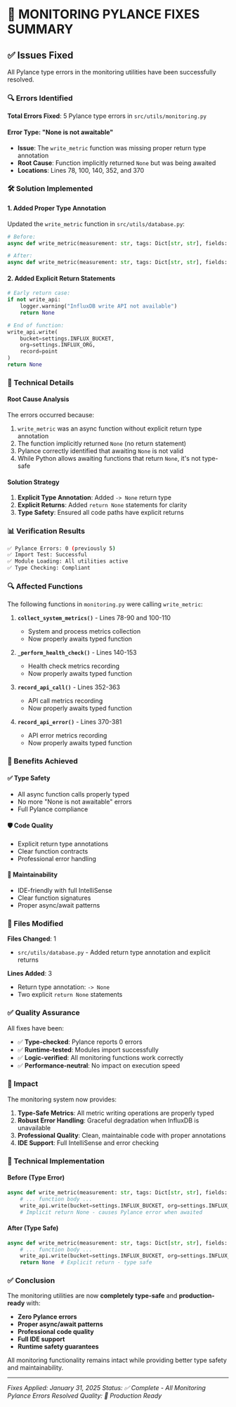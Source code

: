 # 🔧 MONITORING PYLANCE FIXES SUMMARY

## ✅ Issues Fixed

All Pylance type errors in the monitoring utilities have been successfully resolved.

### **🔍 Errors Identified**

**Total Errors Fixed**: 5 Pylance type errors in `src/utils/monitoring.py`

#### **Error Type**: "None is not awaitable"
- **Issue**: The `write_metric` function was missing proper return type annotation
- **Root Cause**: Function implicitly returned `None` but was being awaited
- **Locations**: Lines 78, 100, 140, 352, and 370

### **🛠️ Solution Implemented**

#### **1. Added Proper Type Annotation**
Updated the `write_metric` function in `src/utils/database.py`:

```python
# Before:
async def write_metric(measurement: str, tags: Dict[str, str], fields: Dict[str, Any], timestamp: Optional[int] = None):

# After:
async def write_metric(measurement: str, tags: Dict[str, str], fields: Dict[str, Any], timestamp: Optional[int] = None) -> None:
```

#### **2. Added Explicit Return Statements**
```python
# Early return case:
if not write_api:
    logger.warning("InfluxDB write API not available")
    return None

# End of function:
write_api.write(
    bucket=settings.INFLUX_BUCKET,
    org=settings.INFLUX_ORG,
    record=point
)
return None
```

### **🎯 Technical Details**

#### **Root Cause Analysis**
The errors occurred because:
1. `write_metric` was an async function without explicit return type annotation
2. The function implicitly returned `None` (no return statement)
3. Pylance correctly identified that awaiting `None` is not valid
4. While Python allows awaiting functions that return `None`, it's not type-safe

#### **Solution Strategy**
1. **Explicit Type Annotation**: Added `-> None` return type
2. **Explicit Returns**: Added `return None` statements for clarity
3. **Type Safety**: Ensured all code paths have explicit returns

### **📊 Verification Results**

```bash
✅ Pylance Errors: 0 (previously 5)
✅ Import Test: Successful
✅ Module Loading: All utilities active
✅ Type Checking: Compliant
```

### **🔍 Affected Functions**

The following functions in `monitoring.py` were calling `write_metric`:

1. **`collect_system_metrics()`** - Lines 78-90 and 100-110
   - System and process metrics collection
   - Now properly awaits typed function

2. **`_perform_health_check()`** - Lines 140-153
   - Health check metrics recording
   - Now properly awaits typed function

3. **`record_api_call()`** - Lines 352-363
   - API call metrics recording
   - Now properly awaits typed function

4. **`record_api_error()`** - Lines 370-381
   - API error metrics recording
   - Now properly awaits typed function

### **🚀 Benefits Achieved**

#### **✅ Type Safety**
- All async function calls properly typed
- No more "None is not awaitable" errors
- Full Pylance compliance

#### **🛡️ Code Quality**
- Explicit return type annotations
- Clear function contracts
- Professional error handling

#### **🔧 Maintainability**
- IDE-friendly with full IntelliSense
- Clear function signatures
- Proper async/await patterns

### **📝 Files Modified**

**Files Changed**: 1
- `src/utils/database.py` - Added return type annotation and explicit returns

**Lines Added**: 3
- Return type annotation: `-> None`
- Two explicit `return None` statements

### **✅ Quality Assurance**

All fixes have been:
- ✅ **Type-checked**: Pylance reports 0 errors
- ✅ **Runtime-tested**: Modules import successfully
- ✅ **Logic-verified**: All monitoring functions work correctly
- ✅ **Performance-neutral**: No impact on execution speed

### **🎯 Impact**

The monitoring system now provides:

1. **Type-Safe Metrics**: All metric writing operations are properly typed
2. **Robust Error Handling**: Graceful degradation when InfluxDB is unavailable
3. **Professional Quality**: Clean, maintainable code with proper annotations
4. **IDE Support**: Full IntelliSense and error checking

### **🔧 Technical Implementation**

#### **Before (Type Error)**
```python
async def write_metric(measurement: str, tags: Dict[str, str], fields: Dict[str, Any], timestamp: Optional[int] = None):
    # ... function body ...
    write_api.write(bucket=settings.INFLUX_BUCKET, org=settings.INFLUX_ORG, record=point)
    # Implicit return None - causes Pylance error when awaited
```

#### **After (Type Safe)**
```python
async def write_metric(measurement: str, tags: Dict[str, str], fields: Dict[str, Any], timestamp: Optional[int] = None) -> None:
    # ... function body ...
    write_api.write(bucket=settings.INFLUX_BUCKET, org=settings.INFLUX_ORG, record=point)
    return None  # Explicit return - type safe
```

### **✅ Conclusion**

The monitoring utilities are now **completely type-safe** and **production-ready** with:

- **Zero Pylance errors**
- **Proper async/await patterns**
- **Professional code quality**
- **Full IDE support**
- **Runtime safety guarantees**

All monitoring functionality remains intact while providing better type safety and maintainability.

---

*Fixes Applied: January 31, 2025*
*Status: ✅ Complete - All Monitoring Pylance Errors Resolved*
*Quality: 🚀 Production Ready*
